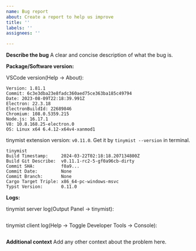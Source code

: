 ```yaml
---
name: Bug report
about: Create a report to help us improve
title: ''
labels: ''
assignees: ''

---
```


**Describe the bug**
A clear and concise description of what the bug is.

**Package/Software version:**

VSCode version(Help -> About):
```plain
Version: 1.81.1
Commit: 6c3e3dba23e8fadc360aed75ce363ba185c49794
Date: 2023-08-09T22:18:39.991Z
Electron: 22.3.18
ElectronBuildId: 22689846
Chromium: 108.0.5359.215
Node.js: 16.17.1
V8: 10.8.168.25-electron.0
OS: Linux x64 6.4.12-x64v4-xanmod1
```

tinymist extension version: `v0.11.0`. Get it by `tinymist --version` in terminal.
```plain
tinymist 
Build Timestamp:     2024-03-22T02:18:18.207134800Z
Build Git Describe:  v0.11.1-rc2-5-gf0a96cb-dirty
Commit SHA:          f0a9...
Commit Date:         None
Commit Branch:       None
Cargo Target Triple: x86_64-pc-windows-msvc
Typst Version:       0.11.0
```

**Logs:**

tinymist server log(Output Panel -> tinymist):
```plain

```

tinymist client log(Help -> Toggle Developer Tools -> Console):
```plain

```

**Additional context**
Add any other context about the problem here.
